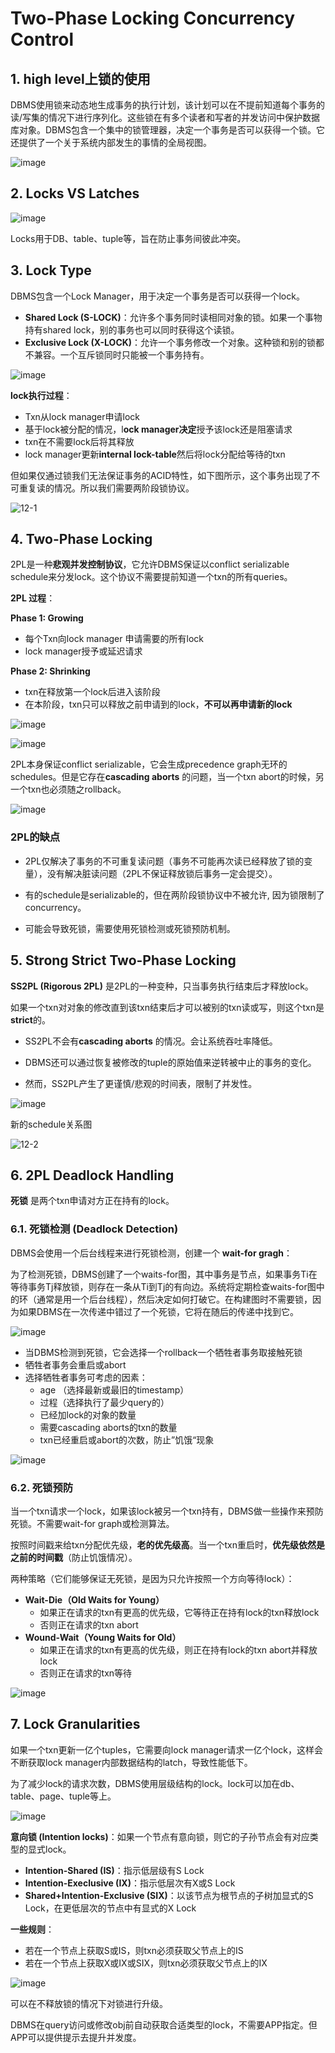 # Two-Phase Locking Concurrency Control

## 1. high level上锁的使用

DBMS使用锁来动态地生成事务的执行计划，该计划可以在不提前知道每个事务的读/写集的情况下进行序列化。这些锁在有多个读者和写者的并发访问中保护数据库对象。DBMS包含一个集中的锁管理器，决定一个事务是否可以获得一个锁。它还提供了一个关于系统内部发生的事情的全局视图。

![image](https://user-images.githubusercontent.com/29897667/126863361-0ae76fbd-b80d-46be-a4bd-3fd1722c5188.png)

## 2. Locks VS Latches

![image](https://user-images.githubusercontent.com/29897667/126863618-c9b3ca3a-bfa1-4121-9319-0d4970ac9e4d.png)

Locks用于DB、table、tuple等，旨在防止事务间彼此冲突。

## 3. Lock Type

DBMS包含一个Lock Manager，用于决定一个事务是否可以获得一个lock。

- **Shared Lock (S-LOCK)**：允许多个事务同时读相同对象的锁。如果一个事物持有shared lock，别的事务也可以同时获得这个读锁。
- **Exclusive Lock (X-LOCK)**：允许一个事务修改一个对象。这种锁和别的锁都不兼容。一个互斥锁同时只能被一个事务持有。

![image](https://user-images.githubusercontent.com/29897667/126870041-2b870433-e548-4161-97f1-46d0d941f350.png)

**lock执行过程**：

- Txn从lock manager申请lock
- 基于lock被分配的情况，l**ock manager决定**授予该lock还是阻塞请求
- txn在不需要lock后将其释放
- lock manager更新**internal lock-table**然后将lock分配给等待的txn

但如果仅通过锁我们无法保证事务的ACID特性，如下图所示，这个事务出现了不可重复读的情况。所以我们需要两阶段锁协议。

![12-1](img/12-1.png)

## 4. Two-Phase Locking

2PL是一种**悲观并发控制协议**，它允许DBMS保证以conflict serializable schedule来分发lock。这个协议不需要提前知道一个txn的所有queries。

**2PL 过程**：

**Phase 1: Growing**

- 每个Txn向lock manager 申请需要的所有lock
- lock manager授予或延迟请求

**Phase 2: Shrinking**

- txn在释放第一个lock后进入该阶段
- 在本阶段，txn只可以释放之前申请到的lock，**不可以再申请新的lock**

![image](https://user-images.githubusercontent.com/29897667/126894006-9c909fd6-daae-451d-9596-336d56371da6.png)

![image](https://user-images.githubusercontent.com/29897667/126894036-3c723c5f-5e3a-4dc4-8b4e-7911ba832725.png)

2PL本身保证conflict serializable，它会生成precedence graph无环的schedules。但是它存在**cascading aborts** 的问题，当一个txn abort的时候，另一个txn也必须随之rollback。

![image](https://user-images.githubusercontent.com/29897667/126893990-e813b6ee-f791-40d5-bff5-f6dae2199125.png)

### 2PL的缺点

- 2PL仅解决了事务的不可重复读问题（事务不可能再次读已经释放了锁的变量），没有解决脏读问题（2PL不保证释放锁后事务一定会提交）。

- 有的schedule是serializable的，但在两阶段锁协议中不被允许, 因为锁限制了concurrency。

- 可能会导致死锁，需要使用死锁检测或死锁预防机制。

## 5. Strong Strict Two-Phase Locking

**SS2PL (Rigorous 2PL)** 是2PL的一种变种，只当事务执行结束后才释放lock。

如果一个txn对对象的修改直到该txn结束后才可以被别的txn读或写，则这个txn是**strict**的。

- SS2PL不会有**cascading aborts** 的情况。会让系统吞吐率降低。

- DBMS还可以通过恢复被修改的tuple的原始值来逆转被中止的事务的变化。

- 然而，SS2PL产生了更谨慎/悲观的时间表，限制了并发性。

![image](https://user-images.githubusercontent.com/29897667/126894016-956e6b80-60c3-4180-81f6-d890612dc670.png)

新的schedule关系图

![12-2](img/12-2.png)

## 6. 2PL Deadlock Handling

**死锁** 是两个txn申请对方正在持有的lock。

### 6.1. 死锁检测 (Deadlock Detection)

DBMS会使用一个后台线程来进行死锁检测，创建一个 **wait-for gragh**：

为了检测死锁，DBMS创建了一个waits-for图，其中事务是节点，如果事务Ti在等待事务Tj释放锁，则存在一条从Ti到Tj的有向边。系统将定期检查waits-for图中的环（通常是用一个后台线程），然后决定如何打破它。在构建图时不需要锁，因为如果DBMS在一次传递中错过了一个死锁，它将在随后的传递中找到它。

![image](https://user-images.githubusercontent.com/29897667/126906415-bac66c3e-74bc-4bbb-9b42-16100bbb167f.png)

- 当DBMS检测到死锁，它会选择一个rollback一个牺牲者事务取接触死锁
- 牺牲者事务会重启或abort
- 选择牺牲者事务可考虑的因素：
  - age （选择最新或最旧的timestamp）
  - 过程（选择执行了最少query的）
  - 已经加lock的对象的数量
  - 需要cascading aborts的txn的数量
  - txn已经重启或abort的次数，防止”饥饿“现象

![image](https://user-images.githubusercontent.com/29897667/126906645-d9e13df5-667d-4d54-880d-a49ec861e39b.png)

### 6.2. 死锁预防

当一个txn请求一个lock，如果该lock被另一个txn持有，DBMS做一些操作来预防死锁。不需要wait-for graph或检测算法。

按照时间戳来给txn分配优先级，**老的优先级高**。当一个txn重启时，**优先级依然是之前的时间戳**（防止饥饿情况）。

两种策略（它们能够保证无死锁，是因为只允许按照一个方向等待lock）：

- **Wait-Die（Old Waits for Young）**
  - 如果正在请求的txn有更高的优先级，它等待正在持有lock的txn释放lock
  - 否则正在请求的txn abort
- **Wound-Wait（Young Waits for Old）**
  - 如果正在请求的txn有更高的优先级，则正在持有lock的txn abort并释放lock
  - 否则正在请求的txn等待

![image](https://user-images.githubusercontent.com/29897667/126907383-64ced272-513b-4110-a794-0e10aa05c36e.png)



## 7. Lock Granularities

如果一个txn更新一亿个tuples，它需要向lock manager请求一亿个lock，这样会不断获取lock manager内部数据结构的latch，导致性能低下。

为了减少lock的请求次数，DBMS使用层级结构的lock。lock可以加在db、table、page、tuple等上。

![image](https://user-images.githubusercontent.com/29897667/126908753-9c264b89-b16c-4414-8535-87e60e78d5de.png)

**意向锁 (Intention locks)**：如果一个节点有意向锁，则它的子孙节点会有对应类型的显式lock。

- **Intention-Shared (IS)**：指示低层级有S Lock
- **Intention-Execlusive (IX)**：指示低层次有X或S Lock
- **Shared+Intention-Exclusive (SIX)**：以该节点为根节点的子树加显式的S Lock，在更低层次的节点中有显式的X Lock

**一些规则**：

- 若在一个节点上获取S或IS，则txn必须获取父节点上的IS
- 若在一个节点上获取X或IX或SIX，则txn必须获取父节点上的IX

![image](https://user-images.githubusercontent.com/29897667/126908803-f90b2094-3a04-4dc5-9c14-5bc7cda70d8d.png)

可以在不释放锁的情况下对锁进行升级。

DBMS在query访问或修改obj前自动获取合适类型的lock，不需要APP指定。但APP可以提供提示去提升并发度。













